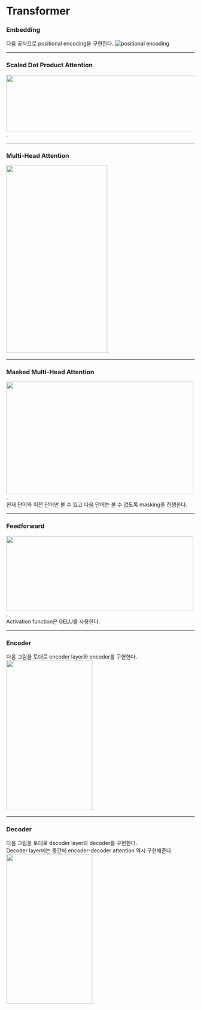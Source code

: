 # Transformer
### Embedding
다음 공식으로 positional encoding을 구현한다.
![positional encoding](https://github.com/aeoebe/Transformer/assets/121885500/4c8e4e59-dce2-4301-b58f-677b4667d51d)   
***
### Scaled Dot Product Attention
<img src="https://blog.kakaocdn.net/dn/yVVfe/btrTzCrzFGc/Zh23AOAdSZiNgMzmU7KsF0/img.png"  width="800" height="150"/>.
***
### Multi-Head Attention
<img src="https://production-media.paperswithcode.com/methods/multi-head-attention_l1A3G7a.png"  width="270" height="500"/>.
***
### Masked Multi-Head Attention
<img src="https://paul-hyun.github.io/assets/2019-12-19/decoder_mask.png"  width="500" height="300"/>.   
현재 단어와 이전 단어만 볼 수 있고 다음 단어는 볼 수 없도록 masking을 진행한다.
***
### Feedforward
<img src="https://paul-hyun.github.io/assets/2019-12-19/feed-forward.png"  width="500" height="200"/>.   
Activation function은 GELU를 사용한다.
***
### Encoder 
다음 그림을 토대로 encoder layer와 encoder를 구현한다.   
<img src="https://paul-hyun.github.io/assets/2019-12-19/encoder.png"  width="230" height="400"/>.   
***
### Decoder
다음 그림을 토대로 decoder layer와 decoder를 구현한다.   
Decoder layer에는 중간에 encoder-decoder attention 역시 구현해준다.  
<img src="https://paul-hyun.github.io/assets/2019-12-19/decoder.png"  width="230" height="400"/>. 




